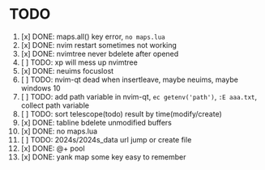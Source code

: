 # TODO

1. [x] DONE: maps.all() key error, `no maps.lua`
2. [x] DONE: nvim restart sometimes not working
3. [x] DONE: nvimtree never bdelete after opened
4. [ ] TODO: <leader>xp will mess up nvimtree
5. [x] DONE: neuims focuslost
6. [ ] TODO: nvim-qt dead when insertleave, maybe neuims, maybe windows 10
7. [ ] TODO: add path variable in nvim-qt, `ec getenv('path')`, `:E aaa.txt`, collect path variable
8. [ ] TODO: sort telescope(todo) result by time(modify/create)
9. [x] DONE: tabline bdelete unmodified buffers
10. [x] DONE: no maps.lua
11. [ ] TODO: 2024s/2024s_data url jump or create file
12. [x] DONE: @+ pool
13. [x] DONE: yank map some key easy to remember
